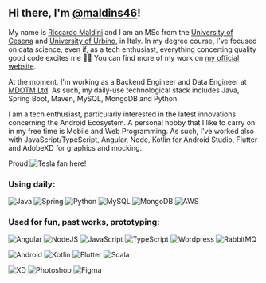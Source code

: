 <!---
maldins46/maldins46 is a ✨ special ✨ repository because its `README.md` (this file) appears on your GitHub profile.
You can click the Preview link to take a look at your changes.
--->

## Hi there, I'm [@maldins46](https://www.riccardomaldini.it)!

My name is [Riccardo Maldini](https://www.riccardomaldini.it) and I am an MSc from the [University of Cesena](https://corsi.unibo.it/magistrale/IngegneriaScienzeInformatiche) and [University of Urbino](https://informatica.uniurb.it/triennale), in Italy. In my degree course, I've focused on data science, even if, as a tech enthusiast, everything concerting quality good code excites me 👨‍💻 You can find more of my work on [my official website](https://www.riccardomaldini.it).

At the moment, I'm working as a Backend Engineer and Data Engineer at [MDOTM Ltd](https://www.mdotm.eu). As such, my daily-use technological stack includes Java, Spring Boot, Maven, MySQL, MongoDB and Python.

I am a tech enthusiast, particularly interested in the latest innovations concerning the Android Ecosystem. 
A personal hobby that I like to carry on in my free time is Mobile and Web Programming. As such, I've worked also with JavaScript/TypeScript, Angular, Node, Kotlin for Android Studio, Flutter and AdobeXD for graphics and mocking.

Proud ![Tesla](https://aleen42.github.io/badges/src/tesla.svg) fan here!

### Using daily:
![Java](https://img.shields.io/badge/Java-ED8B00?style=for-the-badge&logo=java&logoColor=white)
![Spring](https://img.shields.io/badge/Spring-6DB33F?style=for-the-badge&logo=spring&logoColor=white)
![Python](https://img.shields.io/badge/Python-3776AB?style=for-the-badge&logo=python&logoColor=white)
![MySQL](https://img.shields.io/badge/MySQL-00000F?style=for-the-badge&logo=mysql&logoColor=white)
![MongoDB](https://img.shields.io/badge/MongoDB-4EA94B?style=for-the-badge&logo=mongodb&logoColor=white)
![AWS](https://img.shields.io/badge/Amazon_AWS-FF9900?style=for-the-badge&logo=amazonaws&logoColor=white)

### Used for fun, past works, prototyping:
![Angular](https://img.shields.io/badge/Angular-DD0031?style=for-the-badge&logo=angular&logoColor=white)
![NodeJS](https://img.shields.io/badge/Node.js-43853D?style=for-the-badge&logo=node.js&logoColor=white)
![JavaScript](https://img.shields.io/badge/JavaScript-F7DF1E?style=for-the-badge&logo=javascript&logoColor=black)
![TypeScript](https://img.shields.io/badge/TypeScript-007ACC?style=for-the-badge&logo=typescript&logoColor=white)
![Wordpress](https://img.shields.io/badge/Wordpress-21759B?style=for-the-badge&logo=wordpress&logoColor=white)
![RabbitMQ](https://img.shields.io/badge/rabbitmq-%23FF6600.svg?&style=for-the-badge&logo=rabbitmq&logoColor=white)


![Android](https://img.shields.io/badge/Android-3DDC84?style=for-the-badge&logo=android&logoColor=white)
![Kotlin](https://img.shields.io/badge/Kotlin-0095D5?&style=for-the-badge&logo=kotlin&logoColor=white)
![Flutter](https://img.shields.io/badge/Flutter-02569B?style=for-the-badge&logo=flutter&logoColor=white)
![Scala](https://img.shields.io/badge/Scala-DC322F?style=for-the-badge&logo=scala&logoColor=white)

![XD](https://img.shields.io/badge/Adobe%20XD-470137?style=for-the-badge&logo=Adobe%20XD&logoColor=#FF61F6)
![Photoshop](https://img.shields.io/badge/Adobe%20Photoshop-31A8FF?style=for-the-badge&logo=Adobe%20Photoshop&logoColor=black)
![Figma](https://img.shields.io/badge/Figma-F24E1E?style=for-the-badge&logo=figma&logoColor=white)
